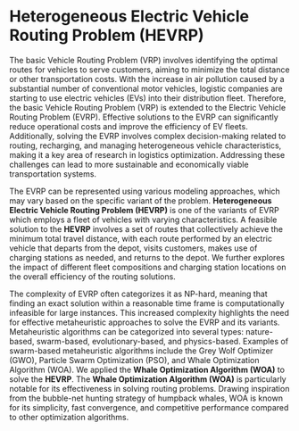 # Heterogeneous Electric Vehicle Routing Problem (HEVRP)
The basic Vehicle Routing Problem (VRP) involves identifying the optimal routes for vehicles to serve customers, aiming to minimize the total distance or other transportation costs. With the increase in air pollution caused by a substantial number of conventional motor vehicles, logistic companies are starting to use electric vehicles (EVs) into their distribution fleet. Therefore, the basic Vehicle Routing Problem (VRP) is extended to the Electric Vehicle Routing Problem (EVRP). Effective solutions to the EVRP can significantly reduce operational costs and improve the efficiency of EV fleets. Additionally, solving the EVRP involves complex decision-making related to routing, recharging, and managing heterogeneous vehicle characteristics, making it a key area of research in logistics optimization. Addressing these challenges can lead to more sustainable and economically viable transportation systems.

The EVRP can be represented using various modeling approaches, which may vary based on the specific variant of the problem. **Heterogeneous Electric Vehicle Routing Problem (HEVRP)** is one of the variants of EVRP which employs a fleet of vehicles with varying characteristics. A feasible solution to the **HEVRP** involves a set of routes that collectively achieve the minimum total travel distance, with each route performed by an electric vehicle that departs from the depot, visits customers, makes use of charging stations as needed, and returns to the depot. We further explores the impact of different fleet compositions and charging station locations on the overall efficiency of the routing solutions.

The complexity of EVRP often categorizes it as NP-hard, meaning that finding an exact solution within a reasonable time frame is computationally infeasible for large instances. This increased complexity highlights the need for effective metaheuristic approaches to solve the EVRP and its variants. Metaheuristic algorithms can be categorized into several types: nature-based, swarm-based, evolutionary-based, and physics-based. Examples of swarm-based metaheuristic algorithms include the Grey Wolf Optimizer (GWO), Particle Swarm Optimization (PSO), and Whale Optimization Algorithm (WOA). We applied the **Whale Optimization Algorithm (WOA)** to solve the **HEVRP**. The **Whale Optimization Algorithm (WOA)** is particularly notable for its effectiveness in solving routing problems. Drawing inspiration from the bubble-net hunting strategy of humpback whales, WOA is known for its simplicity, fast convergence, and competitive performance compared to other optimization algorithms. 
